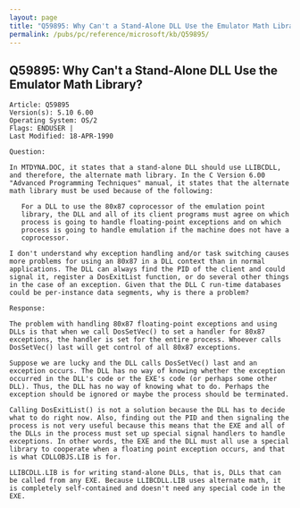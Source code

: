 ```yaml
---
layout: page
title: "Q59895: Why Can't a Stand-Alone DLL Use the Emulator Math Library?"
permalink: /pubs/pc/reference/microsoft/kb/Q59895/
---
```


## Q59895: Why Can't a Stand-Alone DLL Use the Emulator Math Library?

	Article: Q59895
	Version(s): 5.10 6.00
	Operating System: OS/2
	Flags: ENDUSER |
	Last Modified: 18-APR-1990
	
	Question:
	
	In MTDYNA.DOC, it states that a stand-alone DLL should use LLIBCDLL,
	and therefore, the alternate math library. In the C Version 6.00
	"Advanced Programming Techniques" manual, it states that the alternate
	math library must be used because of the following:
	
	   For a DLL to use the 80x87 coprocessor of the emulation point
	   library, the DLL and all of its client programs must agree on which
	   process is going to handle floating-point exceptions and on which
	   process is going to handle emulation if the machine does not have a
	   coprocessor.
	
	I don't understand why exception handling and/or task switching causes
	more problems for using an 80x87 in a DLL context than in normal
	applications. The DLL can always find the PID of the client and could
	signal it, register a DosExitList function, or do several other things
	in the case of an exception. Given that the DLL C run-time databases
	could be per-instance data segments, why is there a problem?
	
	Response:
	
	The problem with handling 80x87 floating-point exceptions and using
	DLLs is that when we call DosSetVec() to set a handler for 80x87
	exceptions, the handler is set for the entire process. Whoever calls
	DosSetVec() last will get control of all 80x87 exceptions.
	
	Suppose we are lucky and the DLL calls DosSetVec() last and an
	exception occurs. The DLL has no way of knowing whether the exception
	occurred in the DLL's code or the EXE's code (or perhaps some other
	DLL). Thus, the DLL has no way of knowing what to do. Perhaps the
	exception should be ignored or maybe the process should be terminated.
	
	Calling DosExitList() is not a solution because the DLL has to decide
	what to do right now. Also, finding out the PID and then signaling the
	process is not very useful because this means that the EXE and all of
	the DLLs in the process must set up special signal handlers to handle
	exceptions. In other words, the EXE and the DLL must all use a special
	library to cooperate when a floating point exception occurs, and that
	is what CDLLOBJS.LIB is for.
	
	LLIBCDLL.LIB is for writing stand-alone DLLs, that is, DLLs that can
	be called from any EXE. Because LLIBCDLL.LIB uses alternate math, it
	is completely self-contained and doesn't need any special code in the
	EXE.
